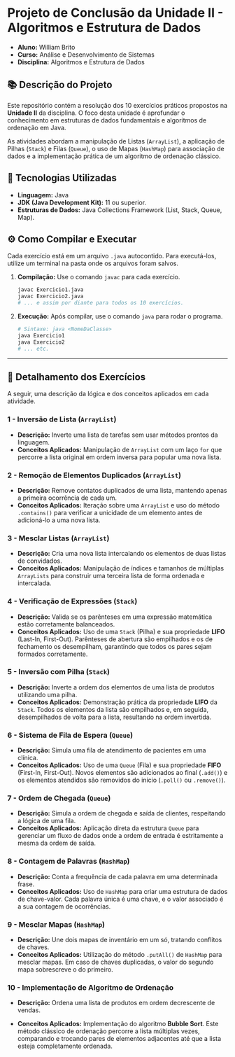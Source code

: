 ﻿# Projeto de Conclusão da Unidade II - Algoritmos e Estrutura de Dados

- **Aluno:** William Brito
- **Curso:** Análise e Desenvolvimento de Sistemas
- **Disciplina:** Algoritmos e Estrutura de Dados

## 📚 Descrição do Projeto

Este repositório contém a resolução dos 10 exercícios práticos propostos na **Unidade II** da disciplina. O foco desta unidade é aprofundar o conhecimento em estruturas de dados fundamentais e algoritmos de ordenação em Java.

As atividades abordam a manipulação de Listas (`ArrayList`), a aplicação de Pilhas (`Stack`) e Filas (`Queue`), o uso de Mapas (`HashMap`) para associação de dados e a implementação prática de um algoritmo de ordenação clássico.

## 🚀 Tecnologias Utilizadas

- **Linguagem:** Java
- **JDK (Java Development Kit):** 11 ou superior.
- **Estruturas de Dados:** Java Collections Framework (List, Stack, Queue, Map).

## ⚙️ Como Compilar e Executar

Cada exercício está em um arquivo `.java` autocontido. Para executá-los, utilize um terminal na pasta onde os arquivos foram salvos.

1.  **Compilação:** Use o comando `javac` para cada exercício.
    ```bash
    javac Exercicio1.java
    javac Exercicio2.java
    # ... e assim por diante para todos os 10 exercícios.
    ```

2.  **Execução:** Após compilar, use o comando `java` para rodar o programa.
    ```bash
    # Sintaxe: java <NomeDaClasse>
    java Exercicio1
    java Exercicio2
    # ... etc.
    ```

---

## 📂 Detalhamento dos Exercícios

A seguir, uma descrição da lógica e dos conceitos aplicados em cada atividade.

### 1 - Inversão de Lista (`ArrayList`)
- **Descrição:** Inverte uma lista de tarefas sem usar métodos prontos da linguagem.
- **Conceitos Aplicados:** Manipulação de `ArrayList` com um laço `for` que percorre a lista original em ordem inversa para popular uma nova lista.

### 2 - Remoção de Elementos Duplicados (`ArrayList`)
- **Descrição:** Remove contatos duplicados de uma lista, mantendo apenas a primeira ocorrência de cada um.
- **Conceitos Aplicados:** Iteração sobre uma `ArrayList` e uso do método `.contains()` para verificar a unicidade de um elemento antes de adicioná-lo a uma nova lista.

### 3 - Mesclar Listas (`ArrayList`)
- **Descrição:** Cria uma nova lista intercalando os elementos de duas listas de convidados.
- **Conceitos Aplicados:** Manipulação de índices e tamanhos de múltiplas `ArrayLists` para construir uma terceira lista de forma ordenada e intercalada.

### 4 - Verificação de Expressões (`Stack`)
- **Descrição:** Valida se os parênteses em uma expressão matemática estão corretamente balanceados.
- **Conceitos Aplicados:** Uso de uma `Stack` (Pilha) e sua propriedade **LIFO** (Last-In, First-Out). Parênteses de abertura são empilhados e os de fechamento os desempilham, garantindo que todos os pares sejam formados corretamente.

### 5 - Inversão com Pilha (`Stack`)
- **Descrição:** Inverte a ordem dos elementos de uma lista de produtos utilizando uma pilha.
- **Conceitos Aplicados:** Demonstração prática da propriedade **LIFO** da `Stack`. Todos os elementos da lista são empilhados e, em seguida, desempilhados de volta para a lista, resultando na ordem invertida.

### 6 - Sistema de Fila de Espera (`Queue`)
- **Descrição:** Simula uma fila de atendimento de pacientes em uma clínica.
- **Conceitos Aplicados:** Uso de uma `Queue` (Fila) e sua propriedade **FIFO** (First-In, First-Out). Novos elementos são adicionados ao final (`.add()`) e os elementos atendidos são removidos do início (`.poll()` ou `.remove()`).

### 7 - Ordem de Chegada (`Queue`)
- **Descrição:** Simula a ordem de chegada e saída de clientes, respeitando a lógica de uma fila.
- **Conceitos Aplicados:** Aplicação direta da estrutura `Queue` para gerenciar um fluxo de dados onde a ordem de entrada é estritamente a mesma da ordem de saída.

### 8 - Contagem de Palavras (`HashMap`)
- **Descrição:** Conta a frequência de cada palavra em uma determinada frase.
- **Conceitos Aplicados:** Uso de `HashMap` para criar uma estrutura de dados de chave-valor. Cada palavra única é uma chave, e o valor associado é a sua contagem de ocorrências.

### 9 - Mesclar Mapas (`HashMap`)
- **Descrição:** Une dois mapas de inventário em um só, tratando conflitos de chaves.
- **Conceitos Aplicados:** Utilização do método `.putAll()` de `HashMap` para mesclar mapas. Em caso de chaves duplicadas, o valor do segundo mapa sobrescreve o do primeiro.

### 10 - Implementação de Algoritmo de Ordenação
- **Descrição:** Ordena uma lista de produtos em ordem decrescente de vendas.

- **Conceitos Aplicados:** Implementação do algoritmo **Bubble Sort**. Este método clássico de ordenação percorre a lista múltiplas vezes, comparando e trocando pares de elementos adjacentes até que a lista esteja completamente ordenada.
